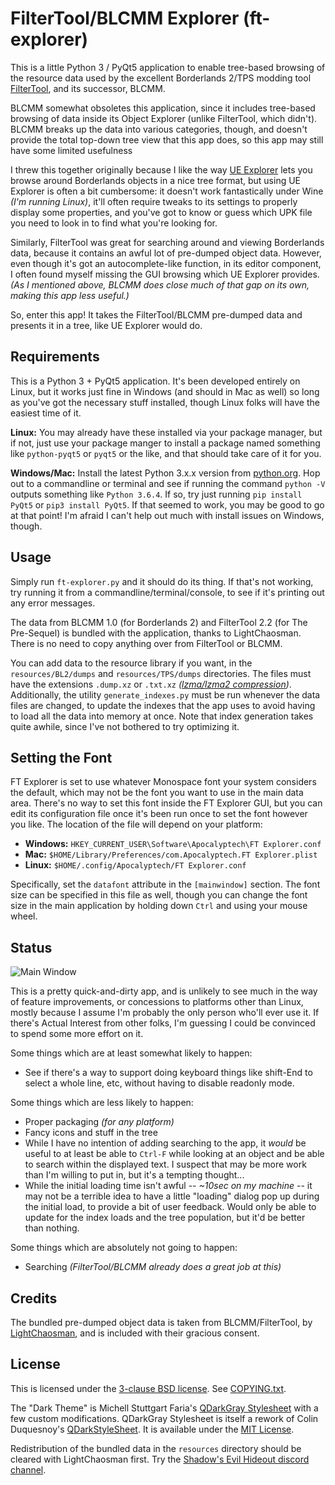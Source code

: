 FilterTool/BLCMM Explorer (ft-explorer)
=======================================

This is a little Python 3 / PyQt5 application to enable tree-based
browsing of the resource data used by the excellent Borderlands 2/TPS
modding tool [FilterTool](https://github.com/BLCM/BLCMods/wiki/UCP-Filter-Tool),
and its successor, BLCMM.

BLCMM somewhat obsoletes this application, since it includes tree-based
browsing of data inside its Object Explorer (unlike FilterTool, which
didn't).  BLCMM breaks up the data into various categories, though, and
doesn't provide the total top-down tree view that this app does, so
this app may still have some limited usefulness 

I threw this together originally because I like the way
[UE Explorer](http://eliotvu.com/portfolio/view/21/ue-explorer) lets you
browse around Borderlands objects in a nice tree format, but using
UE Explorer is often a bit cumbersome: it doesn't work fantastically under
Wine *(I'm running Linux)*, it'll often require tweaks to its settings to
properly display some properties, and you've got to know or guess which UPK
file you need to look in to find what you're looking for.

Similarly, FilterTool was great for searching around and viewing Borderlands
data, because it contains an awful lot of pre-dumped object data.
However, even though it's got an autocomplete-like function, in its editor
component, I often found myself missing the GUI browsing which UE Explorer
provides.  *(As I mentioned above, BLCMM does close much of that gap on its
own, making this app less useful.)*

So, enter this app!  It takes the FilterTool/BLCMM pre-dumped data and
presents it in a tree, like UE Explorer would do.

Requirements
------------

This is a Python 3 + PyQt5 application.  It's been developed entirely on
Linux, but it works just fine in Windows (and should in Mac as well) so long as
you've got the necessary stuff installed, though Linux folks will have the
easiest time of it.

**Linux:** You may already have these installed via your package manager,
but if not, just use your package manger to install a package named something
like `python-pyqt5` or `pyqt5` or the like, and that should take care of it
for you.

**Windows/Mac:** Install the latest Python 3.x.x version from
[python.org](https://www.python.org/downloads/).  Hop out to a commandline or
terminal and see if running the command `python -V` outputs something like
`Python 3.6.4`.  If so, try just running `pip install PyQt5` or `pip3 install
PyQt5`.  If that seemed to work, you may be good to go at that point!  I'm
afraid I can't help out much with install issues on Windows, though.

Usage
-----

Simply run `ft-explorer.py` and it should do its thing.  If that's not
working, try running it from a commandline/terminal/console, to see if it's
printing out any error messages.

The data from BLCMM 1.0 (for Borderlands 2) and FilterTool 2.2 (for The
Pre-Sequel) is bundled with the application, thanks to LightChaosman.  There
is no need to copy anything over from FilterTool or BLCMM.

You can add data to the resource library if you want, in the
`resources/BL2/dumps` and `resources/TPS/dumps` directories.  The files must
have the extensions `.dump.xz` or `.txt.xz` *([lzma/lzma2
compression](https://en.wikipedia.org/wiki/Xz))*.  Additionally, the utility
`generate_indexes.py` must be run whenever the data files are changed, to
update the indexes that the app uses to avoid having to load all the data
into memory at once.  Note that index generation takes quite awhile, since
I've not bothered to try optimizing it.

Setting the Font
----------------

FT Explorer is set to use whatever Monospace font your system considers the
default, which may not be the font you want to use in the main data area.
There's no way to set this font inside the FT Explorer GUI, but you can edit
its configuration file once it's been run once to set the font however you
like.  The location of the file will depend on your platform:

* **Windows:** `HKEY_CURRENT_USER\Software\Apocalyptech\FT Explorer.conf`
* **Mac:** `$HOME/Library/Preferences/com.Apocalyptech.FT Explorer.plist`
* **Linux:** `$HOME/.config/Apocalyptech/FT Explorer.conf`

Specifically, set the `datafont` attribute in the `[mainwindow]` section.
The font size can be specified in this file as well, though you can change
the font size in the main application by holding down `Ctrl` and using your
mouse wheel.

Status
------

![Main Window](screenshot.png)

This is a pretty quick-and-dirty app, and is unlikely to see much in the
way of feature improvements, or concessions to platforms other than Linux,
mostly because I assume I'm probably the only person who'll ever use it.
If there's Actual Interest from other folks, I'm guessing I could be
convinced to spend some more effort on it.

Some things which are at least somewhat likely to happen:

* See if there's a way to support doing keyboard things like shift-End to
  select a whole line, etc, without having to disable readonly mode.

Some things which are less likely to happen:

* Proper packaging *(for any platform)*
* Fancy icons and stuff in the tree
* While I have no intention of adding searching to the app, it *would*
  be useful to at least be able to `Ctrl-F` while looking at an object and
  be able to search within the displayed text.  I suspect that may be
  more work than I'm willing to put in, but it's a tempting thought...
* While the initial loading time isn't awful -- *~10sec on my machine* --
  it may not be a terrible idea to have a little "loading" dialog pop up
  during the initial load, to provide a bit of user feedback.  Would only
  be able to update for the index loads and the tree population, but it'd
  be better than nothing.

Some things which are absolutely not going to happen:

* Searching *(FilterTool/BLCMM already does a great job at this)*

Credits
-------

The bundled pre-dumped object data is taken from BLCMM/FilterTool, by
[LightChaosman](https://www.youtube.com/channel/UCgJ6TA5sZ_Rwc1LPDYbQT1Q), and
is included with their gracious consent.

License
-------

This is licensed under the [3-clause BSD license](https://opensource.org/licenses/BSD-3-Clause).
See [COPYING.txt](COPYING.txt).

The "Dark Theme" is Michell Stuttgart Faria's
[QDarkGray Stylesheet](https://github.com/mstuttgart/qdarkgray-stylesheet)
with a few custom modifications.  QDarkGray Stylesheet is itself a rework of
Colin Duquesnoy's [QDarkStyleSheet](https://github.com/ColinDuquesnoy/QDarkStyleSheet).
It is available under the [MIT License](qdarkgraystyle/COPYING.txt).

Redistribution of the bundled data in the `resources` directory should be
cleared with LightChaosman first.  Try the
[Shadow's Evil Hideout discord channel](https://discord.gg/0YjZxbVBS9b3bXUS).
